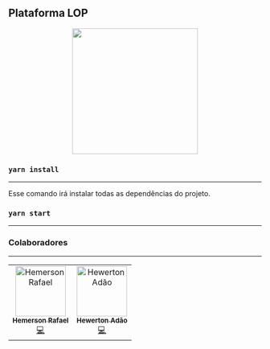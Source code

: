 ## Plataforma LOP

<p align="center">
<img width="250px" src="https://github.com/Natalnet/lop-front-end/blob/master/public/assets/images/logo.png?raw=true"/>
</p>

### `yarn install`
<hr>
Esse comando irá instalar todas as dependências do projeto.

### `yarn start`
<hr>

### Colaboradores
<hr>
<table>
  <tr>
    <td align="center">
      <a href="https://github.com/HemersonRafael">
        <img src="https://avatars1.githubusercontent.com/u/16457864?s=460&v=4" width="100px;" alt="Hemerson Rafael"/>
        <br />
        <sub><b>Hemerson Rafael </b></sub>
      </a><br />
      <a href="https://github.com/Natalnet/lop-front-end/commits?author=HemersonRafael" title="Code">💻</a>
    </td>
    <td align="center">
      <a href="https://github.com/Hewerton80">
        <img src="https://avatars0.githubusercontent.com/u/37268237?s=400&v=4" width="100px;" alt="Hewerton Adão"/>
        <br />
        <sub><b>Hewerton Adão </b></sub>
      </a><br />
      <a href="https://github.com/Natalnet/lop-front-end/commits?author=Hewerton80" title="Code">💻</a>
    </td>
  </tr>
</table>




